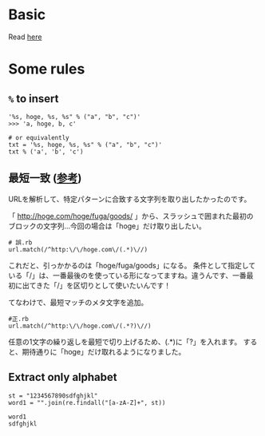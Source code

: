 # Basic
Read [here][A]

# Some rules
## `%` to insert 
```
'%s, hoge, %s, %s" % ("a", "b", "c")'
>>> 'a, hoge, b, c'

# or equivalently
txt = '%s, hoge, %s, %s" % ("a", "b", "c")'
txt % ('a', 'b', 'c')
```


## 最短一致 ([参考][B])

URLを解析して、特定パターンに合致する文字列を取り出したかったのです。

「 http://hoge.com/hoge/fuga/goods/ 」から、スラッシュで囲まれた最初のブロックの文字列…今回の場合は「hoge」だけ取り出したい。

```
# 誤.rb
url.match(/^http:\/\/hoge.com\/(.*)\//)
```
これだと、引っかかるのは「hoge/fuga/goods」になる。
条件として指定している「/」は、一番最後のを使っている形になってますね。違うんです、一番最初に出てきた「/」を区切りとして使いたいんです！

てなわけで、最短マッチのメタ文字を追加。

```
#正.rb
url.match(/^http:\/\/hoge.com\/(.*?)\//)
```
任意の1文字の繰り返しを最短で切り上げるため、(.*)に「?」を入れます。
すると、期待通りに「hoge」だけ取れるようになりました。

## Extract only alphabet

```
st = "1234567890sdfghjkl"
word1 = "".join(re.findall("[a-zA-Z]+", st))

word1
sdfghjkl
```


[A]:http://www.geocities.jp/m_hiroi/light/python04.html
[B]:http://qiita.com/ha_g1/items/d41febac011df4601544